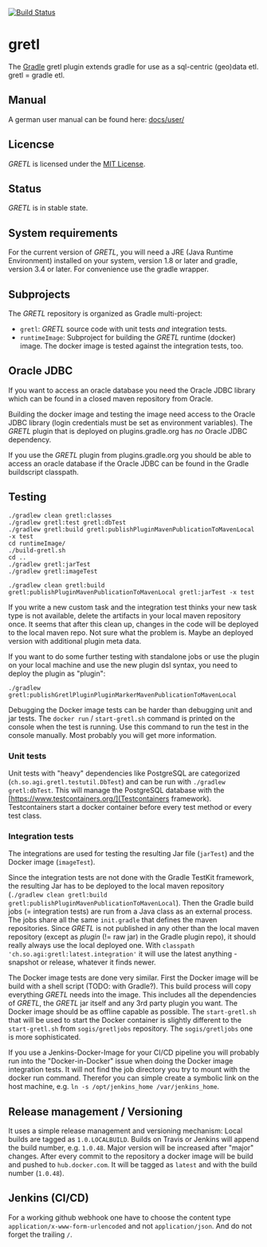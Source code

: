 [![Build Status](https://travis-ci.org/sogis/gretl.svg?branch=master)](https://travis-ci.org/sogis/gretl)

# gretl

The [Gradle](http://www.gradle.org) gretl plugin extends gradle for use as a sql-centric (geo)data etl. gretl = gradle etl.

## Manual

A german user manual can be found here: [docs/user/](docs/user/index.md) 

## Licencse

_GRETL_ is licensed under the [MIT License](LICENSE).

## Status

_GRETL_ is in stable state.

## System requirements

For the current version of _GRETL_, you will need a JRE (Java Runtime Environment) installed on your system, version 1.8 or later and gradle, version 3.4 or later.
For convenience use the gradle wrapper.

## Subprojects

The _GRETL_ repository is organized as Gradle multi-project:

* `gretl`: _GRETL_ source code with unit tests _and_ integration tests.
* `runtimeImage`: Subproject for building the _GRETL_ runtime (docker) image. The docker image is tested against the integration tests, too.

## Oracle JDBC
If you want to access an oracle database you need the Oracle JDBC library which can be found in a closed maven repository from Oracle. 

Building the docker image and testing the image need access to the Oracle JDBC library (login credentials must be set as environment variables). The _GRETL_ plugin that is deployed on plugins.gradle.org has _no_ Oracle JDBC dependency.

If you use the _GRETL_ plugin from plugins.gradle.org you should be able to access an oracle database if the Oracle JDBC can be found in the Gradle buildscript classpath. 

## Testing

```
./gradlew clean gretl:classes 
./gradlew gretl:test gretl:dbTest
./gradlew gretl:build gretl:publishPluginMavenPublicationToMavenLocal -x test
cd runtimeImage/
./build-gretl.sh
cd ..
./gradlew gretl:jarTest
./gradlew gretl:imageTest 
```

```
./gradlew clean gretl:build gretl:publishPluginMavenPublicationToMavenLocal gretl:jarTest -x test
```

If you write a new custom task and the integration test thinks your new task type is not available, delete the artifacts in your local maven repository once. It seems that after this clean up, changes in the code will be deployed to the local maven repo. Not sure what the problem is. Maybe an deployed version with additional plugin meta data.

If you want to do some further testing with standalone jobs or use the plugin on your local machine and use the new plugin dsl syntax, you need to deploy the plugin as "plugin":

```
./gradlew gretl:publishGretlPluginPluginMarkerMavenPublicationToMavenLocal
```

Debugging the Docker image tests can be harder than debugging unit and jar tests. The `docker run` / `start-gretl.sh` command is printed on the console when the test is running. Use this command to run the test in the console manually. Most probably you will get more information.

### Unit tests
Unit tests with "heavy" dependencies like PostgreSQL are categorized (`ch.so.agi.gretl.testutil.DbTest`) and can be run with `./gradlew gretl:dbTest`. This will manage the PostgreSQL database with the [https://www.testcontainers.org/](Testcontainers framework). Testcontainers start a docker container before every test method or every test class.

### Integration tests
The integrations are used for testing the resulting Jar file (`jarTest`) and the Docker image (`imageTest`). 

Since the integration tests are not done with the Gradle TestKit framework, the resulting Jar has to be deployed to the local maven repository (`./gradlew clean gretl:build gretl:publishPluginMavenPublicationToMavenLocal`). Then the Gradle build jobs (= integration tests) are run from a Java class as an external process. The jobs share all the same `init.gradle` that defines the maven repositories. Since _GRETL_ is not published in any other than the local maven repository  (except as _plugin_ (!= raw jar) in the Gradle plugin repo), it should really always use the local deployed one. With `classpath 'ch.so.agi:gretl:latest.integration'` it will use the latest anything - snapshot or release, whatever it finds newer.

The Docker image tests are done very similar. First the Docker image will be build with a shell script (TODO: with Gradle?). This build process will copy everything _GRETL_ needs into the image. This includes all the dependencies of _GRETL_, the _GRETL_ jar itself and any 3rd party plugin you want. The Docker image should be as offline capable as possible. The `start-gretl.sh` that will be used to start the Docker container is slightly different to the `start-gretl.sh` from `sogis/gretljobs` repository. The `sogis/gretljobs` one is more sophisticated.

If you use a Jenkins-Docker-Image for your CI/CD pipeline you will probably run into the "Docker-in-Docker" issue when doing the Docker image integration tests. It will not find the job directory you try to mount with the docker run command. Therefor you can simple create a symbolic link on the host machine, e.g. `ln -s /opt/jenkins_home /var/jenkins_home`.

## Release management / Versioning

It uses a simple release management and versioning mechanism: Local builds are tagged as `1.0.LOCALBUILD`. Builds on Travis or Jenkins will append the build number, e.g. `1.0.48`. Major version will be increased after "major" changes. After every commit to the repository a docker image will be build and pushed to `hub.docker.com`. It will be tagged as `latest` and with the build number (`1.0.48`).

## Jenkins (CI/CD)
For a working github webhook one have to choose the content type `application/x-www-form-urlencoded` and not `application/json`. And do not forget the trailing `/`.  


